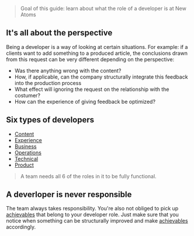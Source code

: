 > Goal of this guide: learn about what the role of a developer is at New Atoms

## It's all about the perspective

Being a developer is a way of looking at certain situations.
For example: if a clients want to add something to a produced article, the conclusions drawn from this request can be very different depending on the perspective:
* Was there anything wrong with the content?
* How, if applicable, can the company structurally integrate this feedback into the production process
* What effect will ignoring the request on the relationship with the costumer?
* How can the experience of giving feedback be optimized?

## Six types of developers

* [Content](https://github.com/newatoms/newatoms/blob/gh-pages/internal/jobs/content.md)
* [Experience](https://github.com/newatoms/newatoms/blob/gh-pages/internal/jobs/experience.md)
* [Business](https://github.com/newatoms/newatoms/blob/gh-pages/internal/jobs/business.md)
* [Operations](https://github.com/newatoms/newatoms/blob/gh-pages/internal/jobs/operations.md)
* [Technical](https://github.com/newatoms/newatoms/blob/gh-pages/internal/jobs/technical.md)
* [Product](https://github.com/newatoms/newatoms/blob/gh-pages/internal/jobs/product.md)

> A team needs all 6 of the roles in it to be fully functional.

## A deverloper is never responsible

The team always takes responsibility. You're also not obliged to pick up [achievables](../glossary/achievable.md) that belong to your developer role. Just make sure that you notice when something can be structurally improved and make [achievables](../glossary/achievable.md) accordingly.
